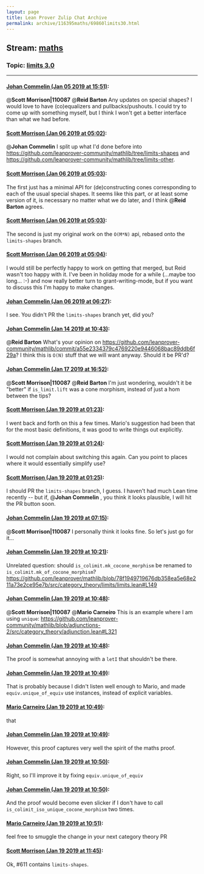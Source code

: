 ```yaml
---
layout: page
title: Lean Prover Zulip Chat Archive 
permalink: archive/116395maths/69860limits30.html
---
```


## Stream: [maths](index.html)
### Topic: [limits 3.0](69860limits30.html)

---

#### [Johan Commelin (Jan 05 2019 at 15:51)](https://leanprover.zulipchat.com/#narrow/stream/116395-maths/topic/limits%203.0/near/154475866):
@**Scott Morrison|110087** @**Reid Barton** Any updates on special shapes? I would love to have (co)equalizers and pullbacks/pushouts. I could try to come up with something myself, but I think I won't get a better interface than what we had before.

#### [Scott Morrison (Jan 06 2019 at 05:02)](https://leanprover.zulipchat.com/#narrow/stream/116395-maths/topic/limits%203.0/near/154499328):
@**Johan Commelin** I split up what I'd done before into https://github.com/leanprover-community/mathlib/tree/limits-shapes and https://github.com/leanprover-community/mathlib/tree/limits-other.

#### [Scott Morrison (Jan 06 2019 at 05:03)](https://leanprover.zulipchat.com/#narrow/stream/116395-maths/topic/limits%203.0/near/154499344):
The first just has a minimal API for (de)constructing cones corresponding to each of the usual special shapes. It seems like this part, or at least some version of it, is necessary no matter what we do later, and I think @**Reid Barton** agrees.

#### [Scott Morrison (Jan 06 2019 at 05:03)](https://leanprover.zulipchat.com/#narrow/stream/116395-maths/topic/limits%203.0/near/154499346):
The second is just my original work on the `O(M*N)` api, rebased onto the `limits-shapes` branch.

#### [Scott Morrison (Jan 06 2019 at 05:04)](https://leanprover.zulipchat.com/#narrow/stream/116395-maths/topic/limits%203.0/near/154499390):
I would still be perfectly happy to work on getting that merged, but Reid wasn't too happy with it. I've been in holiday mode for a while (...maybe too long... :-) and now really better turn to grant-writing-mode, but if you want to discuss this I'm happy to make changes.

#### [Johan Commelin (Jan 06 2019 at 06:27)](https://leanprover.zulipchat.com/#narrow/stream/116395-maths/topic/limits%203.0/near/154501854):
I see. You didn't PR the `limits-shapes` branch yet, did you?

#### [Johan Commelin (Jan 14 2019 at 10:43)](https://leanprover.zulipchat.com/#narrow/stream/116395-maths/topic/limits%203.0/near/155072768):
@**Reid Barton** What's your opinion on https://github.com/leanprover-community/mathlib/commit/a55e2334379c4769220e9446068bac89ddb6f29a? I think this is `O(N)` stuff that we will want anyway. Should it be PR'd?

#### [Johan Commelin (Jan 17 2019 at 16:52)](https://leanprover.zulipchat.com/#narrow/stream/116395-maths/topic/limits%203.0/near/155345833):
@**Scott Morrison|110087** @**Reid Barton**  I'm just wondering, wouldn't it be "better" if `is_limit.lift` was a cone morphism, instead of just a hom between the tips?

#### [Scott Morrison (Jan 19 2019 at 01:23)](https://leanprover.zulipchat.com/#narrow/stream/116395-maths/topic/limits%203.0/near/156411010):
I went back and forth on this a few times. Mario's suggestion had been that for the most basic definitions, it was good to write things out explicitly.

#### [Scott Morrison (Jan 19 2019 at 01:24)](https://leanprover.zulipchat.com/#narrow/stream/116395-maths/topic/limits%203.0/near/156411078):
I would not complain about switching this again. Can you point to places where it would essentially simplify use?

#### [Scott Morrison (Jan 19 2019 at 01:25)](https://leanprover.zulipchat.com/#narrow/stream/116395-maths/topic/limits%203.0/near/156411125):
I should PR the `limits-shapes` branch, I guess. I haven't had much Lean time recently -- but if, @**Johan Commelin** , you think it looks plausible, I will hit the PR button soon.

#### [Johan Commelin (Jan 19 2019 at 07:15)](https://leanprover.zulipchat.com/#narrow/stream/116395-maths/topic/limits%203.0/near/156423791):
@**Scott Morrison|110087** I personally think it looks fine. So let's just go for it...

#### [Johan Commelin (Jan 19 2019 at 10:21)](https://leanprover.zulipchat.com/#narrow/stream/116395-maths/topic/limits%203.0/near/156429529):
Unrelated question: should `is_colimit.mk_cocone_morphism` be renamed to `is_colimit.mk_of_cocone_morphism`?
https://github.com/leanprover/mathlib/blob/78f1949719676db358ea5e68e211a73e2ce95e7b/src/category_theory/limits/limits.lean#L149

#### [Johan Commelin (Jan 19 2019 at 10:48)](https://leanprover.zulipchat.com/#narrow/stream/116395-maths/topic/limits%203.0/near/156430349):
@**Scott Morrison|110087** @**Mario Carneiro** This is an example where I am using `unique`: https://github.com/leanprover-community/mathlib/blob/adjunctions-2/src/category_theory/adjunction.lean#L321

#### [Johan Commelin (Jan 19 2019 at 10:48)](https://leanprover.zulipchat.com/#narrow/stream/116395-maths/topic/limits%203.0/near/156430354):
The proof is somewhat annoying with a `letI` that shouldn't be there.

#### [Johan Commelin (Jan 19 2019 at 10:49)](https://leanprover.zulipchat.com/#narrow/stream/116395-maths/topic/limits%203.0/near/156430366):
That is probably because I didn't listen well enough to Mario, and made `equiv.unique_of_equiv` use instances, instead of explicit variables.

#### [Mario Carneiro (Jan 19 2019 at 10:49)](https://leanprover.zulipchat.com/#narrow/stream/116395-maths/topic/limits%203.0/near/156430367):
that

#### [Johan Commelin (Jan 19 2019 at 10:49)](https://leanprover.zulipchat.com/#narrow/stream/116395-maths/topic/limits%203.0/near/156430368):
However, this proof captures very well the spirit of the maths proof.

#### [Johan Commelin (Jan 19 2019 at 10:50)](https://leanprover.zulipchat.com/#narrow/stream/116395-maths/topic/limits%203.0/near/156430420):
Right, so I'll improve it by fixing `equiv.unique_of_equiv`

#### [Johan Commelin (Jan 19 2019 at 10:50)](https://leanprover.zulipchat.com/#narrow/stream/116395-maths/topic/limits%203.0/near/156430425):
And the proof would become even slicker if I don't have to call `is_colimit_iso_unique_cocone_morphism` two times.

#### [Mario Carneiro (Jan 19 2019 at 10:51)](https://leanprover.zulipchat.com/#narrow/stream/116395-maths/topic/limits%203.0/near/156430432):
feel free to smuggle the change in your next category theory PR

#### [Scott Morrison (Jan 19 2019 at 11:45)](https://leanprover.zulipchat.com/#narrow/stream/116395-maths/topic/limits%203.0/near/156432390):
Ok, #611 contains `limits-shapes`.

